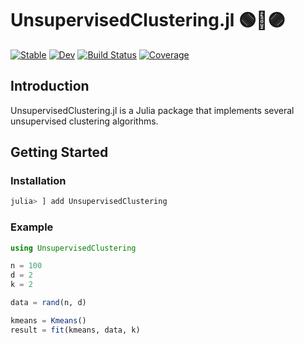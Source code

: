 # UnsupervisedClustering.jl 🟢🔴🟣

[![Stable](https://img.shields.io/badge/docs-stable-blue.svg)](https://raphasampaio.github.io/UnsupervisedClustering.jl/stable/)
[![Dev](https://img.shields.io/badge/docs-dev-blue.svg)](https://raphasampaio.github.io/UnsupervisedClustering.jl/dev/)
[![Build Status](https://github.com/raphasampaio/UnsupervisedClustering.jl/actions/workflows/CI.yml/badge.svg?branch=main)](https://github.com/raphasampaio/UnsupervisedClustering.jl/actions/workflows/CI.yml?query=branch%3Amain)
[![Coverage](https://codecov.io/gh/raphasampaio/UnsupervisedClustering.jl/branch/main/graph/badge.svg)](https://codecov.io/gh/raphasampaio/UnsupervisedClustering.jl)

## Introduction
UnsupervisedClustering.jl is a Julia package that implements several unsupervised clustering algorithms.

## Getting Started

### Installation

```julia
julia> ] add UnsupervisedClustering
```

### Example
```julia
using UnsupervisedClustering

n = 100
d = 2
k = 2

data = rand(n, d)

kmeans = Kmeans()
result = fit(kmeans, data, k)

```